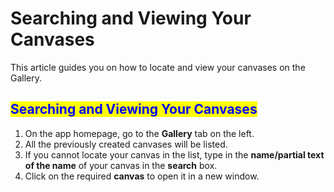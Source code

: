 # Searching and Viewing Your Canvases

This article guides you on how to locate and view your canvases on the Gallery.

## <mark style="color:blue;">Searching and Viewing Your Canvases</mark>

1. On the app homepage, go to the **Gallery** tab on the left.
2. All the previously created canvases will be listed.
3. If you cannot locate your canvas in the list, type in the **name/partial text of the name** of your canvas in the **search** box.
4. Click on the required **canvas** to open it in a new window.
